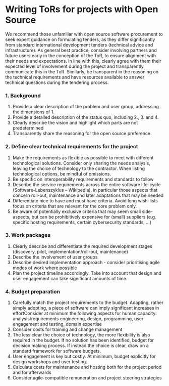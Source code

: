 # Writing ToRs for projects with Open Source

We recommend those unfamiliar with open source software procurement to seek expert guidance on formulating tenders, as they differ significantly from standard international development tenders (technical advice and infrastructure). As general best practice, consider involving partners and future users early in the conception of the ToR, to ensure alignment with their needs and expectations. In line with this, clearly agree with them their expected level of involvement during the project and transparently communicate this in the ToR. Similarly, be transparent in the reasoning on the technical requirements and have resources available to answer technical questions during the tendering process.

### 1. **Background**
1. Provide a clear description of the problem and user group, addressing the dimensions of 1.
1. Provide a detailed description of the status quo, including 2., 3. and 4.
1. Clearly describe the vision and highlight which parts are not predetermined
1. Transparently share the reasoning for the open source preference.


### 2. **Define clear technical requirements for the project**
1. Make the requirements as flexible as possible to meet with different technological solutions. Consider only sharing the needs analysis, leaving the choice of technology to the contractor. When listing technological options, be mindful of omissions.   
1. Be specific on interoperability requirements and standards to follow 
1. Describe the service requirements across the entire software life-cycle (Software-Lebenszyklus – Wikipedia), in particular those aspects that concern roll-out, maintenance and later adaptations that may be needed 
1. Differentiate nice to have and must have criteria. Avoid long wish-lists focus on criteria that are relevant for the core problem only.
1. Be aware of potentially exclusive criteria that may seem small side-aspects, but can be prohibitively expensive for (small) suppliers (e.g. specific hosting requirements, certain cybersecurity standards, …)

### 3. **Work packages**
1. Clearly describe and differentiate the required development stages (discovery, pilot, implementation/roll-out, maintenance)
1. Describe the involvement of user groups
1. Describe desired implementation approach - consider prioritising agile modes of work where possible
1. Plan the project timeline accordingly. Take into account that design and user engagement can take significant amounts of time.

### 4. **Budget preparation**
1. Carefully match the project requirements to the budget. Adapting, rather simply adopting, a piece of software can imply significant increases in effortConsider at minimum the following aspects for human capacity: analysis/requirements engineering, design, programming, user engagement and testing, domain expertise 
1. Consider costs for training and change management
1. The less clear the choice of technology, the more flexibility is also required in the budget. If no solution has been identified, budget for decision making process. If instead the choice is clear, draw on a standard framework for software budgets.
1. User engagement is key but costly. At minimum, budget explicitly for design workshops and user testing.
1. Calculate costs for maintenance and hosting both for the project period and for afterwards
1. Consider agile-compatible remuneration and project steering strategies 
